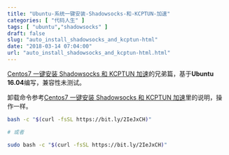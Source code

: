 ```yaml
---
title: "Ubuntu-系统一键安装-Shadowsocks-和-KCPTUN-加速"
categories: [ "代码人生" ]
tags: [ "ubuntu","shadowsocks" ]
draft: false
slug: "auto_install_shadowsocks_and_kcptun-html"
date: "2018-03-14 07:04:00"
url: "auto_install_shadowsocks_and_kcptun-html.html"
---
```


[Centos7 一键安装 Shadowsocks 和 KCPTUN 加速][1]的兄弟篇，基于**Ubuntu 16.04**编写，兼容性未测试。


卸载命令参考[Centos7 一键安装 Shadowsocks 和 KCPTUN 加速][1]里的说明，操作一样。

<!--more-->


```bash
bash -c "$(curl -fsSL https://bit.ly/2IeJxCH)"

# 或者

sudo bash -c "$(curl -fsSL https://bit.ly/2IeJxCH)"
```


  [1]: https://blog.phpgao.com/auto_install_shadowsocks_and_kcptun.html